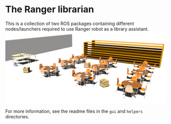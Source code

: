 The Ranger librarian
====================

This is a collection of two ROS packages containing different nodes/launchers required to use Ranger robot as a library assistant.
![Rangers as library assistants](docs/figures/ranger_library_3d.png "Rangers in the library environment")

For more information, see the readme files in the `gui` and `helpers` directories.
